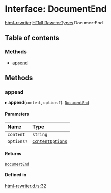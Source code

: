 # Interface: DocumentEnd

[html-rewriter](../modules/html_rewriter.md).[HTMLRewriterTypes](../modules/html_rewriter.HTMLRewriterTypes.md).DocumentEnd

## Table of contents

### Methods

- [append](html_rewriter.HTMLRewriterTypes.DocumentEnd.md#append)

## Methods

### append

▸ **append**(`content`, `options?`): [`DocumentEnd`](html_rewriter.HTMLRewriterTypes.DocumentEnd.md)

#### Parameters

| Name | Type |
| :------ | :------ |
| `content` | `string` |
| `options?` | [`ContentOptions`](html_rewriter.HTMLRewriterTypes.ContentOptions.md) |

#### Returns

[`DocumentEnd`](html_rewriter.HTMLRewriterTypes.DocumentEnd.md)

#### Defined in

[html-rewriter.d.ts:32](https://github.com/goodcodedev/bun-types/blob/8bd1b3a/html-rewriter.d.ts#L32)
